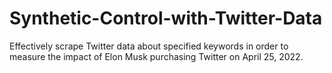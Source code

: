 # Synthetic-Control-with-Twitter-Data
Effectively scrape Twitter data about specified keywords in order to measure the impact of Elon Musk purchasing Twitter on April 25, 2022.
